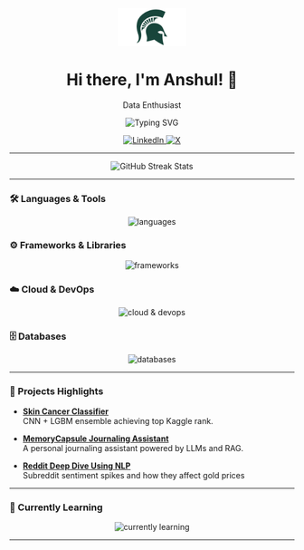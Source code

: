 <!--================= Banner & Intro =================-->
<div align="center">
  <img src="assets/spartan.png" alt="MSU Spartan Logo" width="120" />
  <h1>Hi there, I'm Anshul! 👋</h1>
  <p>Data Enthusiast</p>
</div>

<!--================= Typing SVG =================-->
<p align="center">
  <img src="https://readme-typing-svg.demolab.com?font=Fira+Code&pause=1000&width=500&lines=Research+Assistant;Machine+Learning+|+Computer+Vision;MLOps+|+Cloud+Deployments;" alt="Typing SVG" />
</p>

<!--================= Socials =================-->
<p align="center">
  <a href="https://www.linkedin.com/in/anshxlsrivastava/" target="_blank">
    <img src="https://img.shields.io/badge/LinkedIn-%230077B5?style=for-the-badge&logo=linkedin" alt="LinkedIn" />
  </a>
  <a href="https://x.com/data_guy69" target="_blank">
    <img src="https://img.shields.io/badge/X-%231DA1F2?style=for-the-badge&logo=x&logoColor=white" alt="X" />
  </a>
</p>

---

<!--================= Stats =================-->
<p align="center">
  <img src="https://github-readme-streak-stats.herokuapp.com?user=anshxl&theme=tokyonight_duo&hide_border=true" alt="GitHub Streak Stats" />
<!--   <img src="https://github-readme-stats.vercel.app/api?username=anshxl&show_icons=true&theme=tokyonight_duo" alt="GitHub Stats" /> -->
</p>

---

### 🛠 Languages & Tools

<p align="center">
  <img src="https://skillicons.dev/icons?i=python,cpp,sql,linux" alt="languages" />
</p>

### ⚙️ Frameworks & Libraries

<p align="center">
  <img src="https://skillicons.dev/icons?i=pytorch,tensorflow,scikitlearn,fastapi,streamlit,pandas,numpy,matplotlib" alt="frameworks" />
</p>

### ☁️ Cloud & DevOps

<p align="center">
  <img src="https://skillicons.dev/icons?i=aws,docker,githubactions" alt="cloud & devops" />
</p>

### 🗄️ Databases

<p align="center">
  <img src="https://skillicons.dev/icons?i=sqlite,mongodb" alt="databases" />
</p>

---

### 🚀 Projects Highlights

- **[Skin Cancer Classifier](https://github.com/anshxl/skin-cancer-classifier)**  
  CNN + LGBM ensemble achieving top Kaggle rank.

- **[MemoryCapsule Journaling Assistant](https://github.com/anshxl/memory-capsule)**  
  A personal journaling assistant powered by LLMs and RAG.

- **[Reddit Deep Dive Using NLP](https://github.com/anshxl/golden-spikes)**  
  Subreddit sentiment spikes and how they affect gold prices

---

### 🌱 Currently Learning

<p align="center">
  <img src="https://skillicons.dev/icons?i=langchain,mlflow,onnx, opencv" alt="currently learning" />
</p>

---
